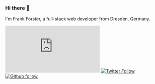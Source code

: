 ### Hi there 👋

I'm Frank Förster, a full-stack web developer from Dresden, Germany.

[![Website](https://img.shields.io/website?label=🌐%20%20frankfoerster.com&style=flat-square&url=https%3A%2F%2Ffrankfoerster.com)](https://frankfoerster.com)
[![Twitter Follow](https://img.shields.io/twitter/follow/frfoerster?color=1da1f2&logo=twitter&style=flat-square)](https://twitter.com/frfoerster)
[![Github follow](https://img.shields.io/github/followers/frankfoerster?label=Follow&logo=github&style=flat-square)](https://github.com/frankfoerster)
